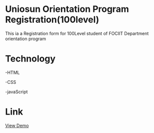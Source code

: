 # Uniosun Orientation Program Registration(100level)
This ia a Registration form for 100Level student of FOCIIT Department orientation program
# Technology
-HTML

-CSS

-javaScript
# Link
 <a href="https://uniosun-orientation-registration.vercel.app/">View Demo</a>
